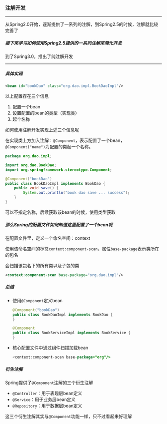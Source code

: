 ### 注解开发

----------

从Spring2.0开始，逐渐提供了一系列的注解，到Spring2.5的时候，注解就比较完善了

##### 接下来学习如何使用Spring2.5提供的一系列注解来简化开发

到了Spring3.0，推出了纯注解开发

-------------

##### 具体实现

```xml
<bean id="bookDao" class="org.dao.impl.BookDaoImpl"/>
```

以上配置存在三个信息

1. 配置一个bean
2. 设置配置的bean的类型（实现类）
3. 起个名称

如何使用注解开发实现上述三个信息呢

在实现类上方加入注解：`@Component`，表示配置了一个bean，`@Component("name")`为配置的类起一个名称。

```java
package org.dao.impl;

import org.dao.BookDao;
import org.springframework.stereotype.Component;

@Component("bookDao")
public class BookDaoImpl implements BookDao {
    public void save() {
        System.out.println("book dao save ... success");
    }
}
```

可以不指定名称，后续获取该bean的时候，使用类型获取

##### 那么Spring的配置文件如何知道这里配置了一个bean呢

在配置文件里，定义一个命名空间：context

使用该命名空间的标签`context:component-scan`，属性`base-package`表示类所在的包名

会扫描该包名下的所有类以及子包的类

```xml
<context:component-scan base-package="org.dao.impl"/>
```

##### 总结

- 使用`@Component`定义bean

  ```java
  @Component("bookDao")
  public class BookDaoImpl implements BookDao {
  }
  
  @Component
  public class BookServiceImpl implements BookService {
  }
  ```

- 核心配置文件中通过组件扫描加载bean

  ```java
  <context:component-scan base-package="org"/>
  ```

##### 衍生注解

Spring提供了`@Component`注解的三个衍生注解

- `@Controller`：用于表现层bean定义
- `@Service`：用于业务层bean定义
- `@Repository`：用于数据层bean定义

这三个衍生注解其实与`@Component`功能一样，只不过看起来好理解